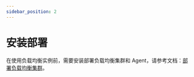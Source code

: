 ```yaml
---
sidebar_position: 2
---
```


# 安装部署

在使用负载均衡实例前，需要安装部署负载均衡集群和 Agent，请参考文档：[部署负载均衡集群](../../../getting-started/onpremise/lbagent)。
